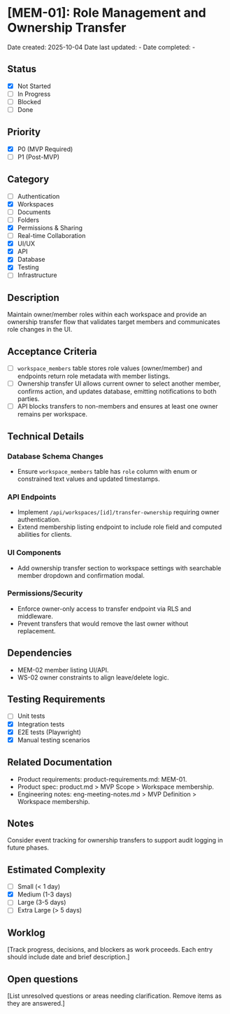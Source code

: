 # [MEM-01]: Role Management and Ownership Transfer

Date created: 2025-10-04
Date last updated: -
Date completed: -

## Status

- [x] Not Started
- [ ] In Progress
- [ ] Blocked
- [ ] Done

## Priority

- [x] P0 (MVP Required)
- [ ] P1 (Post-MVP)

## Category

- [ ] Authentication
- [x] Workspaces
- [ ] Documents
- [ ] Folders
- [x] Permissions & Sharing
- [ ] Real-time Collaboration
- [x] UI/UX
- [x] API
- [x] Database
- [x] Testing
- [ ] Infrastructure

## Description

Maintain owner/member roles within each workspace and provide an ownership transfer flow that validates target members and communicates role changes in the UI.

## Acceptance Criteria

- [ ] `workspace_members` table stores role values (owner/member) and endpoints return role metadata with member listings.
- [ ] Ownership transfer UI allows current owner to select another member, confirms action, and updates database, emitting notifications to both parties.
- [ ] API blocks transfers to non-members and ensures at least one owner remains per workspace.

## Technical Details

### Database Schema Changes

- Ensure `workspace_members` table has `role` column with enum or constrained text values and updated timestamps.

### API Endpoints

- Implement `/api/workspaces/[id]/transfer-ownership` requiring owner authentication.
- Extend membership listing endpoint to include role field and computed abilities for clients.

### UI Components

- Add ownership transfer section to workspace settings with searchable member dropdown and confirmation modal.

### Permissions/Security

- Enforce owner-only access to transfer endpoint via RLS and middleware.
- Prevent transfers that would remove the last owner without replacement.

## Dependencies

- MEM-02 member listing UI/API.
- WS-02 owner constraints to align leave/delete logic.

## Testing Requirements

- [ ] Unit tests
- [x] Integration tests
- [x] E2E tests (Playwright)
- [x] Manual testing scenarios

## Related Documentation

- Product requirements: product-requirements.md: MEM-01.
- Product spec: product.md > MVP Scope > Workspace membership.
- Engineering notes: eng-meeting-notes.md > MVP Definition > Workspace membership.

## Notes

Consider event tracking for ownership transfers to support audit logging in future phases.

## Estimated Complexity

- [ ] Small (< 1 day)
- [x] Medium (1-3 days)
- [ ] Large (3-5 days)
- [ ] Extra Large (> 5 days)

## Worklog

[Track progress, decisions, and blockers as work proceeds. Each entry should include date and brief description.]

## Open questions

[List unresolved questions or areas needing clarification. Remove items as they are answered.]
